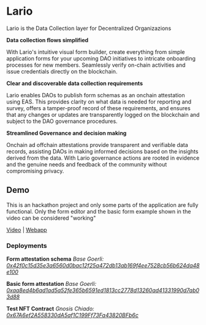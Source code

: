 # Lario

Lario is the Data Collection layer for Decentralized Organizazions

**Data collection flows simplified**

With Lario's intuitive visual form builder, create everything from simple application forms for your upcoming DAO initiatives to intricate onboarding processes for new members. Seamlessly verify on-chain activities and issue credentials directly on the blockchain.

**Clear and discoverable data collection requirements**

Lario enables DAOs to publish form schemas as an onchain attestation using EAS. This provides clarity on what data is needed for reporting and survey, offers a tamper-proof record of these requirements, and ensures that any changes or updates are transparently logged on the blockchain and subject to the DAO governance procedures.

**Streamlined Governance and decision making**

Onchain ad offchain attestations provide transparent and verifiable data records, assisting DAOs in making informed decisions based on the insights derived from the data. With Lario governance actions are rooted in evidence and the genuine needs and feedback of the community without compromising privacy.

## Demo

This is an hackathon project and only some parts of the application are fully functional. Only the form editor and the basic form example shown in the video can be considered "working"

[Video](https://www.loom.com/share/29dff51da6c74d4c945fa73c12e82cdf?sid=f025b688-0892-486d-8932-0f7e14a502b4) | [Webapp](https://lario.vercel.app/)

### Deployments

**Form attestation schema**
_Base Goerli: [0x42f0c15d35e3a6560d0bac12f25a472db13ab169f4ee7528cb56b624da48e100](https://base-goerli.easscan.org/schema/view/0x42f0c15d35e3a6560d0bac12f25a472db13ab169f4ee7528cb56b624da48e100)_

**Basic form attestation**
_Base Goerli: [0xaa8ed4b6ad1ad5a52fe365b6591ed1813cc2778d13260ad41331990d7ab03d88](https://base-goerli.easscan.org/attestation/view/0xaa8ed4b6ad1ad5a52fe365b6591ed1813cc2778d13260ad41331990d7ab03d88)_

**Test NFT Contract**
_Gnosis Chiado: [0x67A6ef2A558330dA5af1C199Ff73Fa43820BFb6c](https://gnosis-chiado.blockscout.com/address/0x67A6ef2A558330dA5af1C199Ff73Fa43820BFb6c)_
